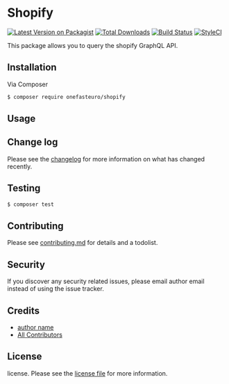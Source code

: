 # Shopify

[![Latest Version on Packagist][ico-version]][link-packagist]
[![Total Downloads][ico-downloads]][link-downloads]
[![Build Status][ico-travis]][link-travis]
[![StyleCI][ico-styleci]][link-styleci]

This package allows you to query the shopify GraphQL API.

## Installation

Via Composer

``` bash
$ composer require onefasteuro/shopify
```

## Usage

## Change log

Please see the [changelog](changelog.md) for more information on what has changed recently.

## Testing

``` bash
$ composer test
```

## Contributing

Please see [contributing.md](contributing.md) for details and a todolist.

## Security

If you discover any security related issues, please email author email instead of using the issue tracker.

## Credits

- [author name][link-author]
- [All Contributors][link-contributors]

## License

license. Please see the [license file](license.md) for more information.

[ico-version]: https://img.shields.io/packagist/v/onefasteuro/shopify.svg?style=flat-square
[ico-downloads]: https://img.shields.io/packagist/dt/onefasteuro/shopify.svg?style=flat-square
[ico-travis]: https://img.shields.io/travis/onefasteuro/shopify/master.svg?style=flat-square
[ico-styleci]: https://styleci.io/repos/12345678/shield

[link-packagist]: https://packagist.org/packages/onefasteuro/shopify
[link-downloads]: https://packagist.org/packages/onefasteuro/shopify
[link-travis]: https://travis-ci.org/onefasteuro/shopify
[link-styleci]: https://styleci.io/repos/12345678
[link-author]: https://github.com/onefasteuro
[link-contributors]: ../../contributors]